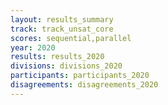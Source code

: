 ```yaml
---
layout: results_summary
track: track_unsat_core
scores: sequential,parallel
year: 2020
results: results_2020
divisions: divisions_2020
participants: participants_2020
disagreements: disagreements_2020
---
```

